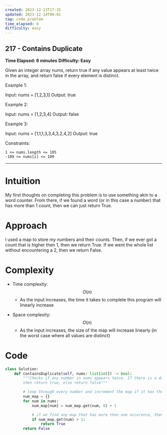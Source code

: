 ```yaml
---
created: 2023-12-13T17:15
updated: 2023-12-14T00:01
tag: code_problem
time_elapsed: 6
difficulty: easy
---
```

## 217 - Contains Duplicate

**Time Elapsed: 6 minutes**
**Difficulty: Easy**

Given an integer array nums, return true if any value appears at least twice in the array, and return false if every element is distinct.

Example 1:

Input: nums = [1,2,3,1]
Output: true

Example 2:

Input: nums = [1,2,3,4]
Output: false

Example 3:

Input: nums = [1,1,1,3,3,4,3,2,4,2]
Output: true

 

Constraints:

    1 <= nums.length <= 105
    -109 <= nums[i] <= 109

---

# Intuition
<!-- Describe your first thoughts on how to solve this problem. -->
My first thoughts on completing this problem is to use something akin to a word counter. From there, if we found a word (or in this case a number) that has more than 1 count, then we can just return True.

# Approach
<!-- Describe your approach to solving the problem. -->
I used a map to store my numbers and their counts. Then, if we ever got a count that is higher then 1, then we return True. If we went the whole list without encountering a 2, then we return False.

# Complexity
- Time complexity: $$O(n)$$
    - As the input increases, the time it takes to complete this program will linearly increase
<!-- Add your time complexity here, e.g. $$O(n)$$ -->

- Space complexity: $$O(n)$$
    - As the input increases, the size of the map will increase linearly (in the worst case where all values are distinct)
<!-- Add your space complexity here, e.g. $$O(n)$$ -->

# Code
```python
class Solution:
    def containsDuplicate(self, nums: list[int]) -> bool:
        """Checks if any number in nums appears twice. If there is a duplicate
        then return true, else return false"""

        # loop through every number and increment the map if it has the same value
        num_map = {}
        for num in nums:
            num_map[num] = num_map.get(num, 0) + 1

            # if we find any map that has more than one occurence, then return True
            if num_map.get(num) > 1:
                return True
        return False

```

